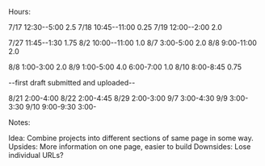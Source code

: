 Hours:

7/17 12:30--5:00    2.5
7/18 10:45--11:00   0.25
7/19 12:00--2:00    2.0

7/27 11:45--1:30    1.75
8/2  10:00--11:00   1.0
8/7   3:00-5:00     2.0
8/8   9:00-11:00    2.0

8/8   1:00-3:00     2.0
8/9   1:00-5:00     4.0
      6:00-7:00     1.0
8/10  8:00-8:45     0.75



--first draft submitted and uploaded--


8/21  2:00-4:00
8/22  2:00-4:45
8/29  2:00-3:00
9/7   3:00-4:30
9/9   3:00-3:30
9/10  9:00-9:30
      3:00-












Notes:

  Idea: Combine projects into different sections of same page in some way.
  Upsides: More information on one page, easier to build
  Downsides: Lose individual URLs?
